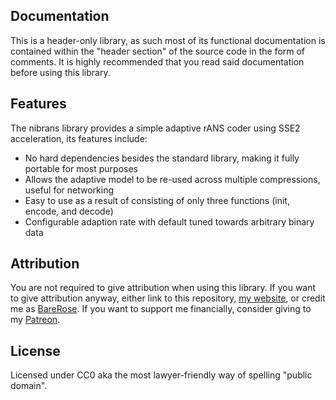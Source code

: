 ## Documentation

This is a header-only library, as such most of its functional documentation is contained within the "header section" of the
source code in the form of comments. It is highly recommended that you read said documentation before using this library.

## Features

The nibrans library provides a simple adaptive rANS coder using SSE2 acceleration, its features include:

- No hard dependencies besides the standard library, making it fully portable for most purposes
- Allows the adaptive model to be re-used across multiple compressions, useful for networking
- Easy to use as a result of consisting of only three functions (init, encode, and decode)
- Configurable adaption rate with default tuned towards arbitrary binary data

## Attribution

You are not required to give attribution when using this library. If you want to give attribution anyway, either link to
this repository, [my website](https://www.slopegames.com/), or credit me as [BareRose](https://github.com/BareRose).
If you want to support me financially, consider giving to my [Patreon](https://www.patreon.com/slopegames).

## License

Licensed under CC0 aka the most lawyer-friendly way of spelling "public domain".